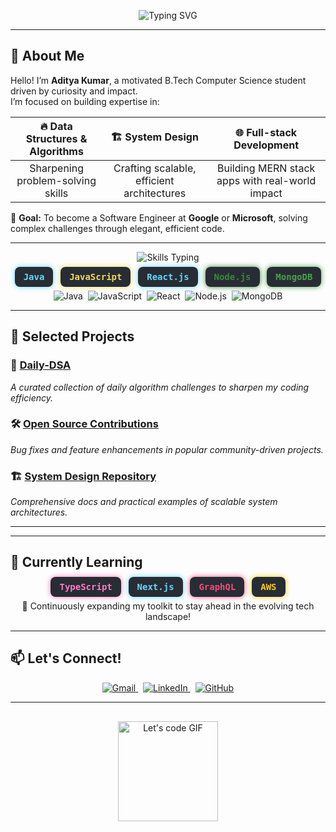 <p align="center">
  <img src="https://readme-typing-svg.herokuapp.com?font=Fira+Code&size=36&duration=4000&pause=700&color=00ffd5&center=true&vCenter=true&width=720&lines=Hi,+I'm+Aditya+Kumar!;B.Tech+CS+Student+%7C+Aspiring+Software+Engineer;Passionate+About+DSA+%26+Open+Source" alt="Typing SVG" />
</p>

---

## 👋 About Me

Hello! I’m **Aditya Kumar**, a motivated B.Tech Computer Science student driven by curiosity and impact.  
I’m focused on building expertise in:

<div align="center">

| 🔥 **Data Structures & Algorithms** | 🏗️ **System Design** | 🌐 **Full-stack Development** |
|:----------------------------------:|:-------------------:|:----------------------------:|
| Sharpening problem-solving skills  | Crafting scalable, efficient architectures | Building MERN stack apps with real-world impact |

</div>

🎯 **Goal:** To become a Software Engineer at **Google** or **Microsoft**, solving complex challenges through elegant, efficient code.

---

<p align="center">
  <img src="https://readme-typing-svg.herokuapp.com?font=Fira+Code&size=28&duration=3000&pause=500&color=00ffd5&center=true&vCenter=true&width=500&lines=Skills+%26+Technologies" alt="Skills Typing" />
</p>

<p align="center" style="margin-bottom: 1em;">
  <kbd style="padding:8px 14px; border-radius:8px; background:#282c34; color:#61dafb; font-weight:bold; box-shadow: 0 0 8px #61dafb;">Java</kbd> &nbsp;
  <kbd style="padding:8px 14px; border-radius:8px; background:#282c34; color:#f0db4f; font-weight:bold; box-shadow: 0 0 8px #f0db4f;">JavaScript</kbd> &nbsp;
  <kbd style="padding:8px 14px; border-radius:8px; background:#282c34; color:#61dafb; font-weight:bold; box-shadow: 0 0 8px #61dafb;">React.js</kbd> &nbsp;
  <kbd style="padding:8px 14px; border-radius:8px; background:#282c34; color:#3c873a; font-weight:bold; box-shadow: 0 0 8px #3c873a;">Node.js</kbd> &nbsp;
  <kbd style="padding:8px 14px; border-radius:8px; background:#282c34; color:#47a248; font-weight:bold; box-shadow: 0 0 8px #47a248;">MongoDB</kbd>
</p>

<p align="center">
  <img src="https://img.shields.io/badge/Java-%230072B1.svg?style=for-the-badge&logo=java&logoColor=white" alt="Java" />&nbsp;
  <img src="https://img.shields.io/badge/JavaScript-%23F7DF1E.svg?style=for-the-badge&logo=javascript&logoColor=black" alt="JavaScript" />&nbsp;
  <img src="https://img.shields.io/badge/React-%2361DAFB.svg?style=for-the-badge&logo=react&logoColor=black" alt="React" />&nbsp;
  <img src="https://img.shields.io/badge/Node.js-%23339933.svg?style=for-the-badge&logo=node.js&logoColor=white" alt="Node.js" />&nbsp;
  <img src="https://img.shields.io/badge/MongoDB-%2347A248.svg?style=for-the-badge&logo=mongodb&logoColor=white" alt="MongoDB" />
</p>

---

## 📂 Selected Projects

### 🚀 [Daily-DSA](https://github.com/Aditya-kumar0545/Daily-DSA)  
*A curated collection of daily algorithm challenges to sharpen my coding efficiency.*

### 🛠️ [Open Source Contributions](https://github.com/Aditya-kumar0545/Open-Source-Contributions)  
*Bug fixes and feature enhancements in popular community-driven projects.*

### 🏗️ [System Design Repository](https://github.com/Aditya-kumar0545/System-Design)  
*Comprehensive docs and practical examples of scalable system architectures.*

---

---

## 🧠 Currently Learning

<p align="center">
  <kbd style="padding:8px 14px; border-radius:8px; background:#282c34; color:#ff79c6; font-weight:bold; box-shadow: 0 0 8px #ff79c6;">TypeScript</kbd> &nbsp;
  <kbd style="padding:8px 14px; border-radius:8px; background:#282c34; color:#61dafb; font-weight:bold; box-shadow: 0 0 8px #61dafb;">Next.js</kbd> &nbsp;
  <kbd style="padding:8px 14px; border-radius:8px; background:#282c34; color:#f34b7d; font-weight:bold; box-shadow: 0 0 8px #f34b7d;">GraphQL</kbd> &nbsp;
  <kbd style="padding:8px 14px; border-radius:8px; background:#282c34; color:#ffcc00; font-weight:bold; box-shadow: 0 0 8px #ffcc00;">AWS</kbd>
</p>

<p align="center">🌱 Continuously expanding my toolkit to stay ahead in the evolving tech landscape!</p>

---


## 📫 Let's Connect!

<p align="center" style="margin-top:1em;">
  <a href="mailto:adityakumar@example.com" target="_blank" rel="noopener noreferrer" title="Email Me">
    <img src="https://img.shields.io/badge/Gmail-D14836?style=for-the-badge&logo=gmail&logoColor=white" alt="Gmail" />
  </a> &nbsp;
  <a href="https://linkedin.com/in/aditya-kumar-profile" target="_blank" rel="noopener noreferrer" title="LinkedIn Profile">
    <img src="https://img.shields.io/badge/LinkedIn-0077B5?style=for-the-badge&logo=linkedin&logoColor=white" alt="LinkedIn" />
  </a> &nbsp;
  <a href="https://github.com/Aditya-kumar0545" target="_blank" rel="noopener noreferrer" title="GitHub Profile">
    <img src="https://img.shields.io/badge/GitHub-181717?style=for-the-badge&logo=github&logoColor=white" alt="GitHub" />
  </a>
</p>

---

<p align="center" style="margin-top: 30px;">
  <img src="https://media.giphy.com/media/l0MYt5jPR6QX5pnqM/giphy.gif" width="160" alt="Let's code GIF" />
</p>
